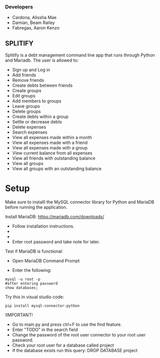 ### Developers

- Cardona, Alissha Mae
- Damian, Beam Railey
- Fabregas, Aaron Kenzo

## SPLITIFY

Splitify is a debt management command line app that runs through Python and Mariadb. The user is allowed to:

- Sign up and Log in
- Add friends
- Remove friends
- Create debts between friends
- Create groups
- Edit groups
- Add members to groups
- Leave groups
- Delete groups
- Create debts within a group
- Settle or decrease debts
- Delete expenses
- Search expenses
- View all expenses made within a month
- View all expenses made with a friend
- View all expenses made with a group
- View current balance from all expenses
- View all friends with outstanding balance
- View all groups
- View all groups with an outstanding balance

# Setup

Make sure to installl the MySQL connector library for Python and MariaDB before running the application.

Install MariaDB: https://mariadb.com/downloads/
- Follow installation instructions.
-
-
- Enter root password and take note for later.


Test if MariaDB is functional:
- Open MariaDB Command Prompt

- Enter the following:
```
mysql -u root -p
#after entering password
show databases;
```


Try this in visual studio code:
```
pip install mysql-connector-python
```


!IMPORTANT!

- Go to main.py and press ctrl+F to use the find feature.
- Enter "TODO" in the search field
- Change the password of the root user connector to your root user password.
- Check your root user for a database called project
- If the database exists run this query: DROP DATABASE project
